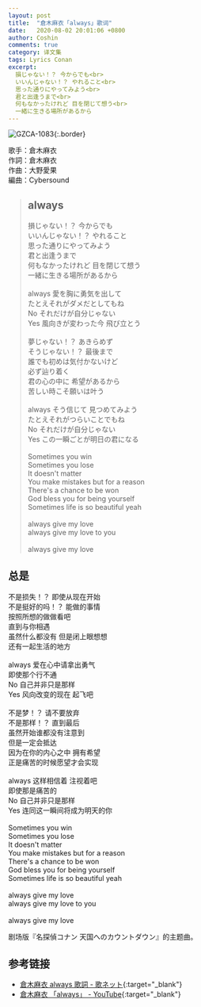 ```yaml
---
layout: post
title:  "倉木麻衣「always」歌词"
date:   2020-08-02 20:01:06 +0800
author: Coshin
comments: true
category: 译文集
tags: Lyrics Conan
excerpt:
  損じゃない！？ 今からでも<br>
  いいんじゃない！？ やれること<br>
  思った通りにやってみよう<br>
  君と出逢うまで<br>
  何もなかったけれど 目を閉じて想う<br>
  一緒に生きる場所があるから
---
```

![GZCA-1083](https://www.generasia.com/w/images/thumb/5/5b/Always.jpg/506px-Always.jpg){:.border}

歌手：倉木麻衣<br>
作詞：倉木麻衣<br>
作曲：大野愛果<br>
編曲：Cybersound

<blockquote class="original">
  <h2>always</h2>
  <p>
    損じゃない！？ 今からでも<br>
    いいんじゃない！？ やれること<br>
    思った通りにやってみよう<br>
    君と出逢うまで<br>
    何もなかったけれど 目を閉じて想う<br>
    一緒に生きる場所があるから<br>
    <br>
    always 愛を胸に勇気を出して<br>
    たとえそれがダメだとしてもね<br>
    No それだけが自分じゃない<br>
    Yes 風向きが変わった今 飛び立とう<br>
    <br>
    夢じゃない！？ あきらめず<br>
    そうじゃない！？ 最後まで<br>
    誰でも初めは気付かないけど<br>
    必ず辿り着く<br>
    君の心の中に 希望があるから<br>
    苦しい時こそ願いは叶う<br>
    <br>
    always そう信じて 見つめてみよう<br>
    たとえそれがつらいことでもね<br>
    No それだけが自分じゃない<br>
    Yes この一瞬ごとが明日の君になる<br>
    <br>
    Sometimes you win<br>
    Sometimes you lose<br>
    It doesn't matter<br>
    You make mistakes but for a reason<br>
    There's a chance to be won<br>
    God bless you for being yourself<br>
    Sometimes life is so beautiful yeah<br>
    <br>
    always give my love<br>
    always give my love to you<br>
    <br>
    always give my love
  </p>
</blockquote>

<div class="translation">
  <h2>总是</h2>
  <p>
    不是损失！？ 即使从现在开始<br>
    不是挺好的吗！？ 能做的事情<br>
    按照所想的做做看吧<br>
    直到与你相遇<br>
    虽然什么都没有 但是闭上眼想想<br>
    还有一起生活的地方<br>
    <br>
    always 爱在心中请拿出勇气<br>
    即使那个行不通<br>
    No 自己并非只是那样<br>
    Yes 风向改变的现在 起飞吧<br>
    <br>
    不是梦！？ 请不要放弃<br>
    不是那样！？ 直到最后<br>
    虽然开始谁都没有注意到<br>
    但是一定会抵达<br>
    因为在你的内心之中 拥有希望<br>
    正是痛苦的时候愿望才会实现<br>
    <br>
    always 这样相信着 注视着吧<br>
    即使那是痛苦的<br>
    No 自己并非只是那样<br>
    Yes 连同这一瞬间将成为明天的你<br>
    <br>
    Sometimes you win<br>
    Sometimes you lose<br>
    It doesn't matter<br>
    You make mistakes but for a reason<br>
    There's a chance to be won<br>
    God bless you for being yourself<br>
    Sometimes life is so beautiful yeah<br>
    <br>
    always give my love<br>
    always give my love to you<br>
    <br>
    always give my love
  </p>
</div>

剧场版『名探偵コナン 天国へのカウントダウン』的主题曲。

## 参考链接

* [倉木麻衣 always 歌詞 - 歌ネット](https://www.uta-net.com/song/13087/){:target="_blank"}
* [倉木麻衣 「always」 - YouTube](https://youtu.be/N-4LBOi8ZZo){:target="_blank"}
